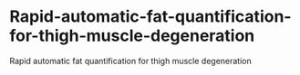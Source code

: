 # Rapid-automatic-fat-quantification-for-thigh-muscle-degeneration
Rapid automatic fat quantification for thigh muscle degeneration 
